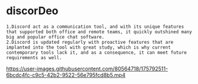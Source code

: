 # discorDeo
    1.Discord act as a communication tool, and with its unique features that supported both office and remote teams, it quickly outshined many big and popular office chat software.
    2.Discord is updated regularly with proactive features that are implanted into the tool with great study, which is why current contemporary tools lack it, and as a consequence, it can meet future requirements as well.
    
     
https://user-images.githubusercontent.com/80564718/175792511-6bcdc4fc-c9c5-42b2-9522-56e795fcd8b5.mp4
